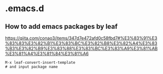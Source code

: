 # .emacs.d

## How to add emacs packages by leaf
https://qiita.com/conao3/items/347d7e472afd0c58fbd7#%E3%83%91%E3%83%83%E3%82%B1%E3%83%BC%E3%82%B8%E3%82%A4%E3%83%B3%E3%82%B9%E3%83%88%E3%83%BC%E3%83%A9%E3%81%AB%E3%81%A4%E3%81%84%E3%81%A6

```
M-x leaf-convert-insert-template
# and input package name
```
